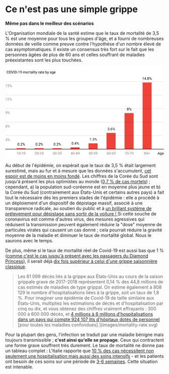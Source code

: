 # Ce n'est pas une simple grippe
**Même pas dans le meilleur des scénarios**

L'Organisation mondiale de la santé estime que le taux de mortalité de 3,5 % est une moyenne pour tous les groupes d'âge, et a fourni de nombreuses données de veille comme preuve contre l'hypothèse d'un nombre élevé de cas asymptomatiques. Il existe un consensus très fort sur le fait que les personnes âgées de plus de 60 ans et celles souffrant de maladies préexistantes sont les plus touchées.

![Graphique montrant que le taux de mortalité de COVID-19 atteint 14,8% chez les adultes de plus de 80 ans, et est inférieur à 1% chez les personnes de moins de 50 ans](images/mortality-rate-by-age.svg)

Au début de l'épidémie, on espérait que le taux de 3,5 % était largement surestimé, mais au fur et à mesure que les données s'accumulent, [cet espoir est de moins en moins fondé](https://www.statnews.com/2020/02/25/new-data-from-china-buttress-fears-about-high-coronavirus-fatality-rate-who-expert-says/). Les chiffres de la Corée du Sud sont jusqu'à présent les plus optimistes au monde ([0,7 % de cas mortels](https://twitter.com/marcelsalathe/status/1236914078632812544)) ; cependant, a) la population sud-coréenne est en moyenne plus jeune et b) la Corée du Sud (contrairement aux États-Unis et certains autres pays) a fait tout le nécessaire dès les premiers stades de l'épidémie : elle a procédé à un déploiement d'un dispositif de dépistage massif, associé à une transparence radicale, au soutien du public et à [un brillant système de prélevement pour dépistage sans sortir de la voiture ! ](https://twitter.com/cnni/status/1234524871226482688) Si cette souche de coronavirus est comme d'autres virus, des mesures agressives qui réduisent la transmission peuvent également réduire la "dose" moyenne de particules virales qui causent un cas donné ; cela pourrait réduire la gravité moyenne de la maladie et diminuer le taux de mortalité global. Nous le saurons avec le temps.

De plus, même si le taux de mortalité réel de Covid-19 est aussi bas que 1 % ([comme c'est le cas jusqu'à présent avec les passagers du Diamond Princess](https://wwwnc.cdc.gov/eid/article/26/6/20-0452_article)), il serait déjà [dix fois supérieur à celui d'une grippe saisonnière classique](https://www.bloomberg.com/opinion/articles/2020-03-05/how-bad-is-the-coronavirus-let-s-compare-with-sars-ebola-flu).

> Les 61 099 décès liés à la grippe aux États-Unis au cours de la saison grippale grave de 2017-2018 représentent 0,14 % des 44,8 millions de cas estimés de maladies de type grippal. On estime également à 808 129 le nombre d'hospitalisations liées à la grippe, soit un taux de 1,8 %. Pour imaginer une épidémie de Covid-19 de taille similaire aux États-Unis, multipliez les estimations de décès et d'hospitalisation par cinq ou dix, et vous obtenez des chiffres vraiment effrayants : 300 000 à 600 000 décès, et [4 millions à 8 millions d'hospitalisations dans un pays qui compte 924 107 lits d'hôpitaux dotés de personnel](https://www.bloomberg.com/opinion/articles/2020-03-05/how-bad-is-the-coronavirus-let-s-compare-with-sars-ebola-flu) \[pour toutes les maladies confondues\].](images/mortality-rate.svg)

Pour la plupart des gens, l'infection se traduit par une maladie bénigne mais toujours transmissible ; **c'est ainsi qu'elle se propage.** Ceux qui contractent une forme grave souffrent très durement. Le taux de mortalité ne donne pas un tableau complet : L'Italie rapporte que [10 % des cas nécessitent non seulement une hospitalisation mais aussi des soins intensifs](https://twitter.com/marcelsalathe/status/1235662457261023232) - et les patients ont besoin de ces soins sur une période de [3-6 semaines](https://www.washingtonpost.com/health/2020/03/07/how-doctors-treat-sickest-coronavirus-patients/). Cette situation est intenable.
